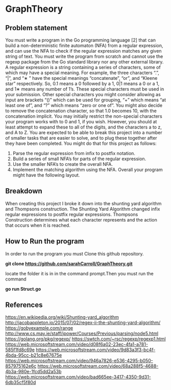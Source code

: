 # GraphTheory

## Problem statement

You must write a program in the Go programming language [2] that can
build a non-deterministic finite automaton (NFA) from a regular expression,
and can use the NFA to check if the regular expression matches any given
string of text. You must write the program from scratch and cannot use the
regexp package from the Go standard library nor any other external library.
A regular expression is a string containing a series of characters, some
of which may have a special meaning. For example, the three characters
“.”, “|”, and “∗
” have the special meanings “concatenate”, “or”, and “Kleene
star” respectively. So, 0.1 means a 0 followed by a 1, 0|1 means a 0 or a 1,
and 1∗ means any number of 1’s. These special characters must be used in
your submission.
Other special characters you might consider allowing as input are brackets
“()” which can be used for grouping, “+” which means “at least one of”, and
“?” which means “zero or one of”. You might also decide to remove the
concatenation character, so that 1.0 becomes 10, with the concatenation
implicit.
You may initially restrict the non-special characters your program works
with to 0 and 1, if you wish. However, you should at least attempt to expand
these to all of the digits, and the characters a to z, and A to Z.
You are expected to be able to break this project into a number of smaller
tasks that are easier to solve, and to plug these together after they have been
completed. You might do that for this project as follows:
1. Parse the regular expression from infix to postfix notation.
2. Build a series of small NFA’s for parts of the regular expression.
3. Use the smaller NFA’s to create the overall NFA.
4. Implement the matching algorithm using the NFA.
Overall your program might have the following layout.

## Breakdown
When creating this project I broke it down into the shunting yard algorithm and
Thompsons construction. The Shunting Yard Algorithm changed infix regular expressions 
to postfix regular expressions. Thompsons Construction determines what each character
represents and the action that occurs when it is reached.

## How to Run the program
In order to run the program you must Clone this github repository.

**git clone https://github.com/sarahCarroll/GraphTheory.git**

locate the folder it is in in the command prompt.Then you must run the command 

**go run Struct.go**

## References
https://en.wikipedia.org/wiki/Shunting-yard_algorithm
http://jacobappleton.io/2015/07/02/regex-ii-the-shunting-yard-algorithm/
https://gobyexample.com/range
http://www.cs.may.ie/staff/jpower/Courses/Previous/parsing/node5.html
https://golang.org/pkg/regexp/
https://swtch.com/~rsc/regexp/regexp1.html
https://web.microsoftstream.com/video/d08f6a02-23ec-4fa1-a781-585f1fd8c69e
https://web.microsoftstream.com/video/9d83a3f3-bc4f-4bda-95cc-b21c8e67675e
https://web.microsoftstream.com/video/946a7826-e536-4295-b050-857975162e6c
https://web.microsoftstream.com/video/68a288f5-4688-4b3a-980e-1fcd5dd2a53b
https://web.microsoftstream.com/video/bad665ee-3417-4350-9d31-6db35cf5f80d
